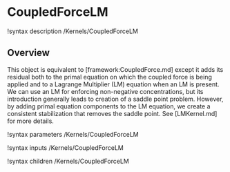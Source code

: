 # CoupledForceLM

!syntax description /Kernels/CoupledForceLM

## Overview

This object is equivalent to [framework:CoupledForce.md] except it adds its residual both to
the primal equation on which the coupled force is being applied and to a Lagrange
Multiplier (LM) equation when an LM is present. We can use an LM for enforcing
non-negative concentrations, but its introduction generally leads to creation of
a saddle point problem. However, by adding primal equation components to the LM
equation, we create a consistent stabilization that removes the saddle
point. See [LMKernel.md] for more details.

!syntax parameters /Kernels/CoupledForceLM

!syntax inputs /Kernels/CoupledForceLM

!syntax children /Kernels/CoupledForceLM
